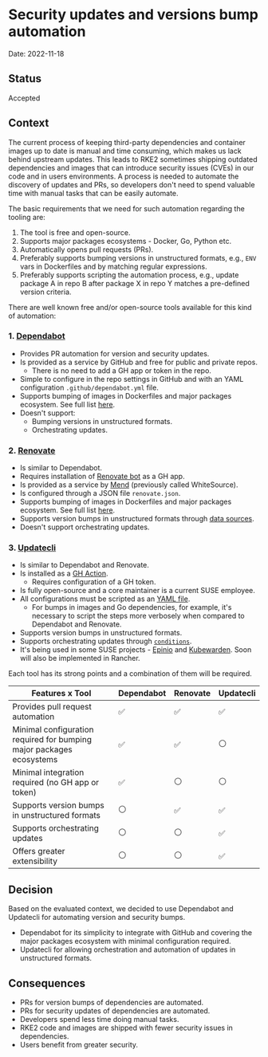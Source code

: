 # Security updates and versions bump automation

Date: 2022-11-18

## Status

Accepted

## Context

The current process of keeping third-party dependencies and container images up to date is manual and time consuming, which makes us lack behind upstream updates. This leads to RKE2 sometimes shipping outdated dependencies and images that can introduce security issues (CVEs) in our code and in users environments. A process is needed to automate the discovery of updates and PRs, so developers don't need to spend valuable time with manual tasks that can be easily automate.

The basic requirements that we need for such automation regarding the tooling are:

1. The tool is free and open-source.
2. Supports major packages ecosystems - Docker, Go, Python etc.
3. Automatically opens pull requests (PRs).
4. Preferably supports bumping versions in unstructured formats, e.g., `ENV` vars in Dockerfiles and by matching regular expressions.
5. Preferably supports scripting the automation process, e.g., update package A in repo B after package X in repo Y matches a pre-defined version criteria.

There are well known free and/or open-source tools available for this kind of automation:

### 1. [Dependabot](https://docs.github.com/en/code-security/dependabot)

- Provides PR automation for version and security updates.
- Is provided as a service by GitHub and free for public and private repos.
  - There is no need to add a GH app or token in the repo.
- Simple to configure in the repo settings in GitHub and with an YAML configuration `.github/dependabot.yml` file.
- Supports bumping of images in Dockerfiles and major packages ecosystem. See full list [here](https://docs.github.com/en/code-security/dependabot/dependabot-version-updates/configuration-options-for-the-dependabot.yml-file#package-ecosystem).
- Doesn't support:
  - Bumping versions in unstructured formats.
  - Orchestrating updates.

### 2. [Renovate](https://github.com/renovatebot/renovate)

- Is similar to Dependabot.
- Requires installation of [Renovate bot](https://github.com/apps/renovate) as a GH app.
- Is provided as a service by [Mend](https://www.mend.io/free-developer-tools/renovate/) (previously called WhiteSource).
- Is configured through a JSON file `renovate.json`.
- Supports bumping of images in Dockerfiles and major packages ecosystem. See full list [here](https://docs.renovatebot.com/golang/).
- Supports version bumps in unstructured formats through [data sources](https://docs.renovatebot.com/modules/datasource/).
- Doesn't support orchestrating updates.

### 3. [Updatecli](https://www.updatecli.io/)

- Is similar to Dependabot and Renovate.
- Is installed as a [GH Action](https://www.updatecli.io/docs/automate/github_action/).
  - Requires configuration of a GH token.
- Is fully open-source and a core maintainer is a current SUSE employee.
- All configurations must be scripted as an [YAML file](https://www.updatecli.io/docs/prologue/quick-start/).
  - For bumps in images and Go dependencies, for example, it's necessary to script the steps more verbosely when compared to Dependabot and Renovate.
- Supports version bumps in unstructured formats.
- Supports orchestrating updates through [`conditions`](https://www.updatecli.io/docs/core/condition/).
- It's being used in some SUSE projects - [Epinio](https://github.com/epinio/helm-charts/blob/e0cec6d31be78a418dbfb06efcc57f60385ec88f/updatecli/updatecli.d/epinio.yaml) and [Kubewarden](https://github.com/kubewarden/deprecated-api-versions-policy/blob/dabf594f6eac8143d13a859b2aa0279518d44b69/updatecli-manifest.yaml). Soon will also be implemented in Rancher.

Each tool has its strong points and a combination of them will be required.

| Features x Tool | Dependabot | Renovate | Updatecli |
| --------------- | ---------- | -------- | --------- |
| Provides pull request automation | ✅ | ✅ | ✅ |
| Minimal configuration required for bumping major packages ecosystems | ✅ | ✅ | ⚪ |
| Minimal integration required (no GH app or token) | ✅ | ⚪ | ⚪ |
| Supports version bumps in unstructured formats | ⚪ | ✅ | ✅ |
| Supports orchestrating updates | ⚪ | ⚪ | ✅ |
| Offers greater extensibility | ⚪ | ⚪ | ✅ |

## Decision

Based on the evaluated context, we decided to use Dependabot and Updatecli for automating version and security bumps.

- Dependabot for its simplicity to integrate with GitHub and covering the major packages ecosystem with minimal configuration required.
- Updatecli for allowing orchestration and automation of updates in unstructured formats.

## Consequences

- PRs for version bumps of dependencies are automated.
- PRs for security updates of dependencies are automated.
- Developers spend less time doing manual tasks.
- RKE2 code and images are shipped with fewer security issues in dependencies.
- Users benefit from greater security.
